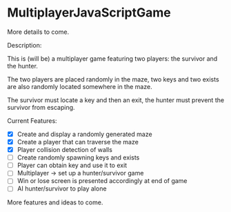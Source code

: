 # MultiplayerJavaScriptGame

More details to come.

Description:

This is (will be) a multiplayer game featuring two players: the survivor and the hunter.

The two players are placed randomly in the maze, two keys and two exists are also randomly located somewhere in the maze.

The survivor must locate a key and then an exit, the hunter must prevent the survivor from escaping.


Current Features:
- [X] Create and display a randomly generated maze
- [x] Create a player that can traverse the maze
- [X] Player collision detection of walls
- [ ] Create randomly spawning keys and exists
- [ ] Player can obtain key and use it to exit
- [ ] Multiplayer -> set up a hunter/survivor game
- [ ] Win or lose screen is presented accordingly at end of game
- [ ] AI hunter/survivor to play alone

More features and ideas to come.
